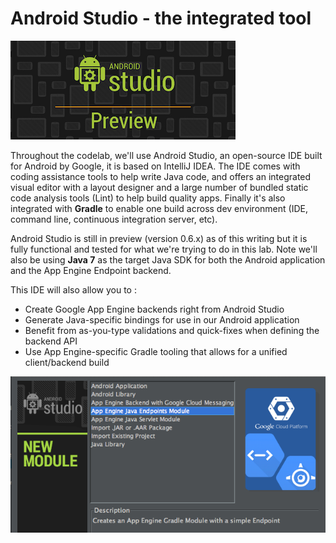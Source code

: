 # Android Studio - the integrated tool

![image alt text](../images/image_2.png)

Throughout the codelab, we'll use Android Studio, an open-source IDE built for
Android by Google, it is based on IntelliJ IDEA. The IDE comes with coding
assistance tools to help write Java code, and offers an integrated visual editor
with a layout designer and a large number of bundled static code analysis tools
(Lint) to help build quality apps. Finally it's also integrated with **Gradle**
to enable one build across dev environment (IDE, command line, continuous
integration server, etc).

Android Studio is still in preview (version 0.6.x) as of this writing but it is
fully functional and tested for what we're trying to do in this lab. Note we'll
also be using **Java 7** as the target Java SDK for both the Android application
and the App Engine Endpoint backend.

This IDE will also allow you to :

* Create Google App Engine backends right from Android Studio
* Generate Java-specific bindings for use in our Android application
* Benefit from as-you-type validations and quick-fixes when defining the
backend API
* Use App Engine-specific Gradle tooling that allows for a unified
client/backend build

![image alt text](../images/image_3b.png)
